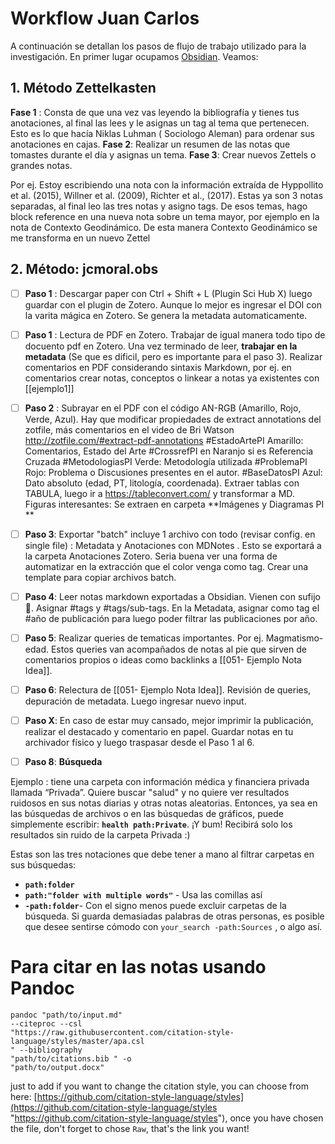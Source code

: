 


# Workflow Juan Carlos
A continuación se detallan los pasos de flujo de trabajo utilizado para la investigación. En primer lugar ocupamos [Obsidian](http://obsidian.md.com). Veamos:

## 1. Método Zettelkasten

**Fase 1** : Consta de que una vez vas leyendo la bibliografía y tienes tus anotaciones, al final las lees y le asignas un tag al tema que pertenecen. Esto es lo que hacía Niklas Luhman ( Sociologo Aleman) para ordenar sus anotaciones en cajas.
**Fase 2**: Realizar un resumen de las notas que tomastes durante el día y asignas un tema.
**Fase 3**: Crear nuevos Zettels o grandes notas. 

Por ej. Estoy escribiendo una nota con la información extraída de Hyppollito et al. (2015), Willner et al. (2009), Richter et al., (2017). Estas ya son 3 notas separadas, al final leo las tres notas y asigno tags. De esos temas, hago block reference en una nueva nota sobre un tema mayor, por ejemplo en la nota de Contexto Geodinámico. De esta manera Contexto Geodinámico se me transforma en un nuevo Zettel 

## 2. Método: jcmoral.obs

- [ ] **Paso 1** : Descargar paper con Ctrl + Shift + L (Plugin Sci Hub X) luego guardar con el plugin de Zotero. Aunque lo mejor es ingresar el DOI con la varita mágica en Zotero. Se genera la metadata automaticamente.

- [ ] **Paso 1** : Lectura de PDF en Zotero. Trabajar de igual manera todo tipo de docuento pdf en Zotero. Una vez terminado de leer, **trabajar en la metadata** (Se que es dificil, pero es importante para el paso 3). Realizar comentarios en PDF considerando sintaxis Markdown, por ej. en comentarios crear notas, conceptos o linkear a notas ya existentes con [[ejemplo1]] 

- [ ] **Paso 2** : Subrayar en el PDF con el código AN-RGB (Amarillo, Rojo, Verde, Azul). Hay que modificar propiedades de extract annotations del zotfile, más comentarios en el video de Bri Watson http://zotfile.com/#extract-pdf-annotations
#EstadoArtePI  Amarillo: Comentarios, Estado del Arte
 #CrossrefPI en Naranjo si es Referencia Cruzada 
 #MetodologiasPI Verde: Metodología utilizada
 #ProblemaPI Rojo: Problema o Discusiones presentes en el autor.
#BaseDatosPI Azul: Dato absoluto (edad, PT, litología, coordenada). Extraer tablas con TABULA, luego ir a https://tableconvert.com/ y transformar a MD. 
Figuras interesantes: Se extraen en carpeta **Imágenes y Diagramas PI ** 

- [ ] **Paso 3**: Exportar "batch" incluye 1 archivo con todo (revisar config. en single file) : Metadata y Anotaciones con MDNotes . Esto se exportará a la carpeta Anotaciones Zotero. Seria buena ver una forma de automatizar en la extracción que el color venga como tag. Crear una template para copiar archivos batch.

- [ ] **Paso 4**: Leer notas markdown exportadas a Obsidian. Vienen con sufijo 📃. Asignar #tags y #tags/sub-tags. En la Metadata, asignar como tag el #año de publicación para luego poder filtrar las publicaciones por año. 

- [ ] **Paso 5**: Realizar queries de tematicas importantes. Por ej. Magmatismo-edad. Estos queries van acompañados de notas al pie que sirven de comentarios propios o ideas como backlinks a [[051- Ejemplo Nota Idea]].

- [ ] **Paso 6**: Relectura de [[051- Ejemplo Nota Idea]]. Revisión de queries, depuración de metadata. Luego ingresar nuevo input.

- [ ] **Paso X**: En caso de estar muy cansado, mejor imprimir la publicación, realizar el destacado y comentario en papel. Guardar notas en tu archivador físico y luego traspasar desde el Paso 1 al 6.
- [ ] **Paso 8**: **Búsqueda** 

Ejemplo : tiene una carpeta con información médica y financiera privada llamada “Privada”. Quiere buscar "salud" y no quiere ver resultados ruidosos en sus notas diarias y otras notas aleatorias. Entonces, ya sea en las búsquedas de archivos o en las búsquedas de gráficos, puede simplemente escribir: **`health path:Private`**. ¡Y bum! Recibirá solo los resultados sin ruido de la carpeta Privada :)

Estas son las tres notaciones que debe tener a mano al filtrar carpetas en sus búsquedas:
-   **`path:folder`**
-   **`path:"folder with multiple words"`** \- Usa las comillas así
-   **`-path:folder`**\- Con el signo menos puede excluir carpetas de la búsqueda. Si guarda demasiadas palabras de otras personas, es posible que desee sentirse cómodo con `your_search -path:Sources` , o algo así.

# Para citar en las notas usando Pandoc

 ~~~ 
 pandoc "path/to/input.md" 
 --citeproc --csl 
 "https://raw.githubusercontent.com/citation-style-language/styles/master/apa.csl
 " --bibliography 
 "path/to/citations.bib " -o 
 "path/to/output.docx"
  ~~~ 
  
  just to add if you want to change the citation style, you can choose from here: [https://github.com/citation-style-language/styles](https://github.com/citation-style-language/styles "https://github.com/citation-style-language/styles"), once you have chosen the file, don't forget to chose `Raw`, that's the link you want!
  
  